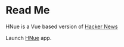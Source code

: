 # Read Me

HNue is a Vue based version of [Hacker News](https://news.ycombinator.com)

Launch [HNue](https://www.paulfosterdesign.co.uk/hnue/) app.